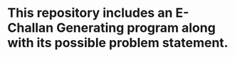# This repository includes an E-Challan Generating program along with its possible problem statement.
